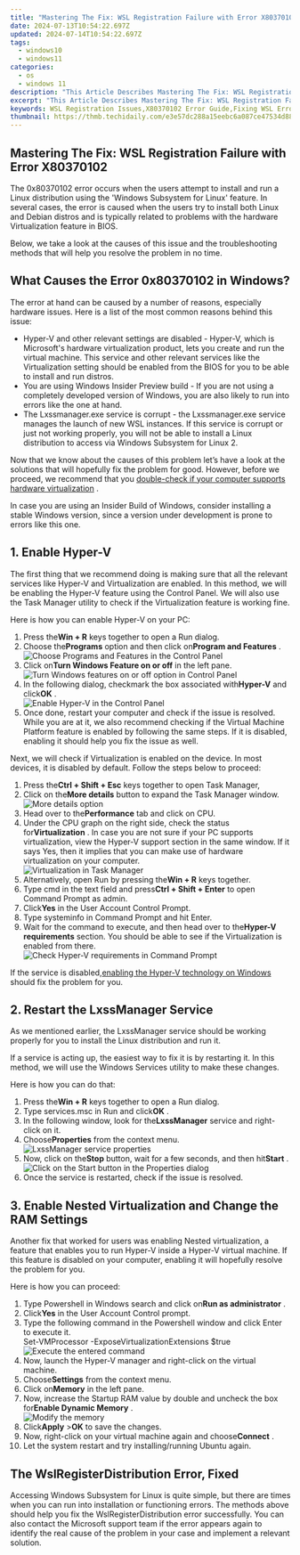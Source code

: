 ```yaml
---
title: "Mastering The Fix: WSL Registration Failure with Error X80370102"
date: 2024-07-13T10:54:22.697Z
updated: 2024-07-14T10:54:22.697Z
tags:
  - windows10
  - windows11
categories:
  - os
  - windows 11
description: "This Article Describes Mastering The Fix: WSL Registration Failure with Error X80370102"
excerpt: "This Article Describes Mastering The Fix: WSL Registration Failure with Error X80370102"
keywords: WSL Registration Issues,X80370102 Error Guide,Fixing WSL Errors,WSL Setup Failure,Resolving WSL XError,Overcoming WSL Registration,Tackling Error X80370102
thumbnail: https://thmb.techidaily.com/e3e57dc288a15eebc6a087ce47534d889b154128f1cec9b763b947b83648c7c9.jpg
---
```


## Mastering The Fix: WSL Registration Failure with Error X80370102

 The 0x80370102 error occurs when the users attempt to install and run a Linux distribution using the 'Windows Subsystem for Linux' feature. In several cases, the error is caused when the users try to install both Linux and Debian distros and is typically related to problems with the hardware Virtualization feature in BIOS.

 Below, we take a look at the causes of this issue and the troubleshooting methods that will help you resolve the problem in no time.

## What Causes the Error 0x80370102 in Windows?

 The error at hand can be caused by a number of reasons, especially hardware issues. Here is a list of the most common reasons behind this issue:

* Hyper-V and other relevant settings are disabled - Hyper-V, which is Microsoft's hardware virtualization product, lets you create and run the virtual machine. This service and other relevant services like the Virtualization setting should be enabled from the BIOS for you to be able to install and run distros.
* You are using Windows Insider Preview build - If you are not using a completely developed version of Windows, you are also likely to run into errors like the one at hand.
* The Lxssmanager.exe service is corrupt - the Lxssmanager.exe service manages the launch of new WSL instances. If this service is corrupt or just not working properly, you will not be able to install a Linux distribution to access via Windows Subsystem for Linux 2.

 Now that we know about the causes of this problem let’s have a look at the solutions that will hopefully fix the problem for good. However, before we proceed, we recommend that you [double-check if your computer supports hardware virtualization](https://www.makeuseof.com/tag/virtualization-issues-simple-solutions/) .

 In case you are using an Insider Build of Windows, consider installing a stable Windows version, since a version under development is prone to errors like this one.

## 1\. Enable Hyper-V

 The first thing that we recommend doing is making sure that all the relevant services like Hyper-V and Virtualization are enabled. In this method, we will be enabling the Hyper-V feature using the Control Panel. We will also use the Task Manager utility to check if the Virtualization feature is working fine.

Here is how you can enable Hyper-V on your PC:

1. Press the**Win + R** keys together to open a Run dialog.
2. Choose the**Programs** option and then click on**Program and Features** .  
![Choose Programs and Features in the Control Panel](https://static1.makeuseofimages.com/wordpress/wp-content/uploads/2022/10/program-and-features.jpg)
3. Click on**Turn Windows Feature on or off** in the left pane.  
![Turn Windows features on or off option in Control Panel](https://static1.makeuseofimages.com/wordpress/wp-content/uploads/2022/12/turn-windows-features-on-or-off.jpg)
4. In the following dialog, checkmark the box associated with**Hyper-V** and click**OK** .  
![Enable Hyper-V in the Control Panel](https://static1.makeuseofimages.com/wordpress/wp-content/uploads/2023/01/hyper-v-setting.jpg)
5. Once done, restart your computer and check if the issue is resolved. While you are at it, we also recommend checking if the Virtual Machine Platform feature is enabled by following the same steps. If it is disabled, enabling it should help you fix the issue as well.

 Next, we will check if Virtualization is enabled on the device. In most devices, it is disabled by default. Follow the steps below to proceed:

1. Press the**Ctrl + Shift + Esc** keys together to open Task Manager,
2. Click on the**More details** button to expand the Task Manager window.  
![More details option](https://static1.makeuseofimages.com/wordpress/wp-content/uploads/2022/12/task-manager-more-details.jpg)
3. Head over to the**Performance** tab and click on CPU.
4. Under the CPU graph on the right side, check the status for**Virtualization** . In case you are not sure if your PC supports virtualization, view the Hyper-V support section in the same window. If it says Yes, then it implies that you can make use of hardware virtualization on your computer.  
![Virtualization in Task Manager](https://static1.makeuseofimages.com/wordpress/wp-content/uploads/2023/01/virtualization-setting.jpg)
5. Alternatively, open Run by pressing the**Win + R** keys together.
6. Type cmd in the text field and press**Ctrl + Shift + Enter** to open Command Prompt as admin.
7. Click**Yes** in the User Account Control Prompt.
8. Type systeminfo in Command Prompt and hit Enter.
9. Wait for the command to execute, and then head over to the**Hyper-V requirements** section. You should be able to see if the Virtualization is enabled from there.  
![Check Hyper-V requirements in Command Prompt](https://static1.makeuseofimages.com/wordpress/wp-content/uploads/2023/01/hyper-v-requirements.jpg)

 If the service is disabled,[enabling the Hyper-V technology on Windows](https://www.makeuseof.com/windows-11-enable-hyper-v/) should fix the problem for you.

## 2\. Restart the LxssManager Service

 As we mentioned earlier, the LxssManager service should be working properly for you to install the Linux distribution and run it.

 If a service is acting up, the easiest way to fix it is by restarting it. In this method, we will use the Windows Services utility to make these changes.

Here is how you can do that:

1. Press the**Win + R** keys together to open a Run dialog.
2. Type services.msc in Run and click**OK** .
3. In the following window, look for the**LxssManager** service and right-click on it.
4. Choose**Properties** from the context menu.  
![LxssManager service properties](https://static1.makeuseofimages.com/wordpress/wp-content/uploads/2023/01/lxssmanager-utility.jpg)
5. Now, click on the**Stop** button, wait for a few seconds, and then hit**Start** .  
![Click on the Start button in the Properties dialog](https://static1.makeuseofimages.com/wordpress/wp-content/uploads/2023/01/stop-button.jpg)
6. Once the service is restarted, check if the issue is resolved.

## 3\. Enable Nested Virtualization and Change the RAM Settings

 Another fix that worked for users was enabling Nested virtualization, a feature that enables you to run Hyper-V inside a Hyper-V virtual machine. If this feature is disabled on your computer, enabling it will hopefully resolve the problem for you.

Here is how you can proceed:

1. Type Powershell in Windows search and click on**Run as administrator** .
2. Click**Yes** in the User Account Control prompt.
3. Type the following command in the Powershell window and click Enter to execute it.  
Set-VMProcessor <VMName> -ExposeVirtualizationExtensions $true  
![Execute the entered command](https://static1.makeuseofimages.com/wordpress/wp-content/uploads/2023/01/powershell-command-hyperv.jpg)
4. Now, launch the Hyper-V manager and right-click on the virtual machine.
5. Choose**Settings** from the context menu.
6. Click on**Memory** in the left pane.
7. Now, increase the Startup RAM value by double and uncheck the box for**Enable Dynamic Memory** .  
![Modify the memory](https://static1.makeuseofimages.com/wordpress/wp-content/uploads/2023/01/configure-hyper-v-dynamic-memory.jpg)
8. Click**Apply** \>**OK** to save the changes.
9. Now, right-click on your virtual machine again and choose**Connect** .
10. Let the system restart and try installing/running Ubuntu again.

## The WslRegisterDistribution Error, Fixed

 Accessing Windows Subsystem for Linux is quite simple, but there are times when you can run into installation or functioning errors. The methods above should help you fix the WslRegisterDistribution error successfully. You can also contact the Microsoft support team if the error appears again to identify the real cause of the problem in your case and implement a relevant solution.


<ins class="adsbygoogle"
     style="display:block"
     data-ad-format="autorelaxed"
     data-ad-client="ca-pub-7571918770474297"
     data-ad-slot="1223367746"></ins>



<ins class="adsbygoogle"
     style="display:block"
     data-ad-client="ca-pub-7571918770474297"
     data-ad-slot="8358498916"
     data-ad-format="auto"
     data-full-width-responsive="true"></ins>




